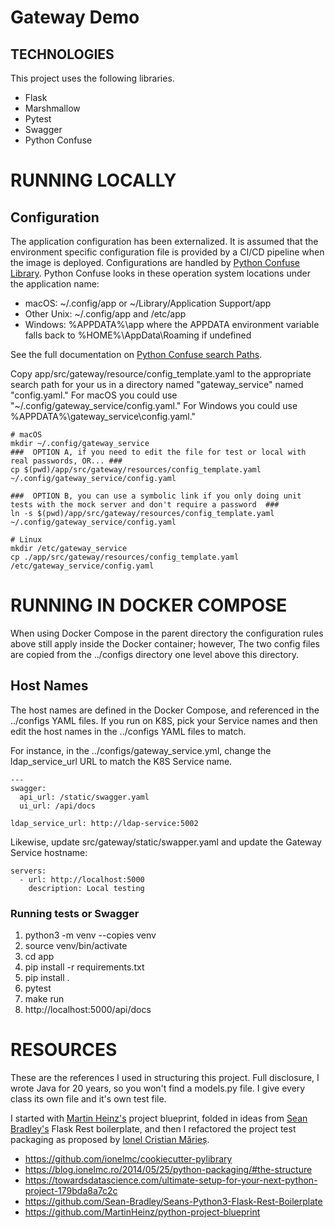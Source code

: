 # Gateway Demo

## TECHNOLOGIES
This project uses the following libraries.
* Flask
* Marshmallow
* Pytest
* Swagger
* Python Confuse

# RUNNING LOCALLY

## Configuration
The application configuration has been externalized. It is assumed that the environment specific configuration file is provided by a CI/CD 
pipeline when the image is deployed. Configurations are handled by [Python Confuse Library](https://confuse.readthedocs.io/en/latest/#). 
Python Confuse looks in these operation system locations under the application name:

* macOS: ~/.config/app or ~/Library/Application Support/app
* Other Unix: ~/.config/app and /etc/app
* Windows: %APPDATA%\app where the APPDATA environment variable falls back to %HOME%\AppData\Roaming if undefined

See the full documentation on [Python Confuse search Paths](https://confuse.readthedocs.io/en/latest/#search-paths).

Copy app/src/gateway/resource/config_template.yaml to the appropriate search path for your us in a directory named "gateway_service" named "config.yaml."
For macOS you could use "~/.config/gateway_service/config.yaml." For Windows you could use %APPDATA%\gateway_service\config.yaml."

```shell script
# macOS
mkdir ~/.config/gateway_service
###  OPTION A, if you need to edit the file for test or local with real passwords, OR... ###
cp $(pwd)/app/src/gateway/resources/config_template.yaml ~/.config/gateway_service/config.yaml

###  OPTION B, you can use a symbolic link if you only doing unit tests with the mock server and don't require a password  ###
ln -s $(pwd)/app/src/gateway/resources/config_template.yaml ~/.config/gateway_service/config.yaml

# Linux
mkdir /etc/gateway_service
cp ./app/src/gateway/resources/config_template.yaml /etc/gateway_service/config.yaml
```

# RUNNING IN DOCKER COMPOSE

When using Docker Compose in the parent directory the configuration rules above still apply inside the Docker container; however,
The two config files are copied from the ../configs directory one level above this directory.

## Host Names

The host names are defined in the Docker Compose, and referenced in the ../configs YAML files. If you run on K8S, pick your Service names
and then edit the host names in the ../configs YAML files to match.

For instance, in the ../configs/gateway_service.yml, change the ldap_service_url URL to match the K8S Service name.
```
---
swagger:
  api_url: /static/swagger.yaml
  ui_url: /api/docs

ldap_service_url: http://ldap-service:5002
```

Likewise, update src/gateway/static/swapper.yaml and update the Gateway Service hostname:

```
servers:
  - url: http://localhost:5000
    description: Local testing
```

### Running tests or Swagger

1) python3 -m venv --copies venv
1) source venv/bin/activate
1) cd app
1) pip install -r requirements.txt
1) pip install .
1) pytest
1) make run
1) http://localhost:5000/api/docs

# RESOURCES
These are the references I used in structuring this project. Full disclosure, I wrote Java
for 20 years, so you won't find a models.py file. I give every class its own file and
it's own test file.

I started with [Martin Heinz's](https://martinheinz.dev/) project blueprint, folded in ideas from 
[Sean Bradley's](https://github.com/Sean-Bradley) Flask Rest boilerplate, and then I refactored the project test packaging 
as proposed by [Ionel Cristian Mărieș](https://blog.ionelmc.ro/about/).

* https://github.com/ionelmc/cookiecutter-pylibrary
* https://blog.ionelmc.ro/2014/05/25/python-packaging/#the-structure
* https://towardsdatascience.com/ultimate-setup-for-your-next-python-project-179bda8a7c2c
* https://github.com/Sean-Bradley/Seans-Python3-Flask-Rest-Boilerplate
* https://github.com/MartinHeinz/python-project-blueprint
